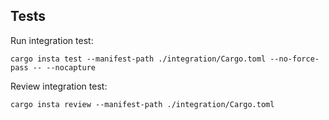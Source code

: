 ## Tests

Run integration test:

```
cargo insta test --manifest-path ./integration/Cargo.toml --no-force-pass -- --nocapture
```

Review integration test:

```
cargo insta review --manifest-path ./integration/Cargo.toml
```
